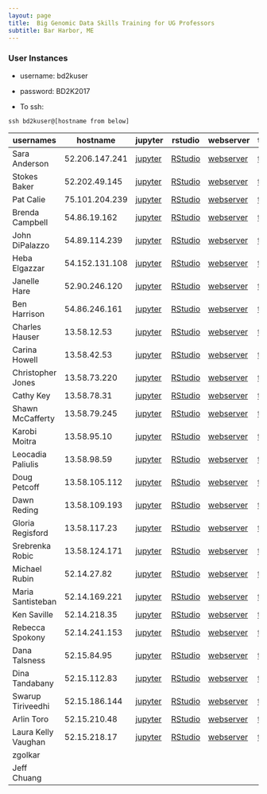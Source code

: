 ```yaml
---
layout: page
title:  Big Genomic Data Skills Training for UG Professors
subtitle: Bar Harbor, ME
---
```


### User Instances

- username: bd2kuser
- password: BD2K2017

- To ssh: 
```
ssh bd2kuser@[hostname from below]
```

| usernames           | hostname       | jupyter                               | rstudio                               | webserver                          | terminal                                |
|---------------------|----------------|---------------------------------------|---------------------------------------|------------------------------------|-----------------------------------------|
| Sara Anderson       | 52.206.147.241 | [jupyter](http://52.206.147.241:8888) | [RStudio](http://52.206.147.241:8787) | [webserver](http://52.206.147.241) | [terminal](http://52.206.147.241:57575) |
| Stokes Baker        | 52.202.49.145  | [jupyter](http://52.202.49.145:8888)  | [RStudio](http://52.202.49.145:8787)  | [webserver](http://52.202.49.145)  | [terminal](http://52.202.49.145:57575)  |
| Pat Calie           | 75.101.204.239 | [jupyter](http://75.101.204.239:8888) | [RStudio](http://75.101.204.239:8787) | [webserver](http://75.101.204.239) | [terminal](http://75.101.204.239:57575) |
| Brenda Campbell     | 54.86.19.162   | [jupyter](http://54.86.19.162:8888)   | [RStudio](http://54.86.19.162:8787)   | [webserver](http://54.86.19.162)   | [terminal](http://54.86.19.162:57575)   |
| John DiPalazzo      | 54.89.114.239  | [jupyter](http://54.89.114.239:8888)  | [RStudio](http://54.89.114.239:8787)  | [webserver](http://54.89.114.239)  | [terminal](http://54.89.114.239:57575)  |
| Heba Elgazzar       | 54.152.131.108 | [jupyter](http://54.152.131.108:8888) | [RStudio](http://54.152.131.108:8787) | [webserver](http://54.152.131.108) | [terminal](http://54.152.131.108:57575) |
| Janelle Hare        | 52.90.246.120  | [jupyter](http://52.90.246.120:8888)  | [RStudio](http://52.90.246.120:8787)  | [webserver](http://52.90.246.120)  | [terminal](http://52.90.246.120:57575)  |
| Ben Harrison        | 54.86.246.161  | [jupyter](http://54.86.246.161:8888)  | [RStudio](http://54.86.246.161:8787)  | [webserver](http://54.86.246.161)  | [terminal](http://54.86.246.161:57575)  |
| Charles Hauser      | 13.58.12.53    | [jupyter](http://13.58.12.53:8888)    | [RStudio](http://13.58.12.53:8787)    | [webserver](http://13.58.12.53)    | [terminal](http://13.58.12.53:57575)    |
| Carina Howell       | 13.58.42.53    | [jupyter](http://13.58.42.53:8888)    | [RStudio](http://13.58.42.53:8787)    | [webserver](http://13.58.42.53)    | [terminal](http://13.58.42.53:57575)    |
| Christopher Jones   | 13.58.73.220   | [jupyter](http://13.58.73.220:8888)   | [RStudio](http://13.58.73.220:8787)   | [webserver](http://13.58.73.220)   | [terminal](http://13.58.73.220:57575)   |
| Cathy Key           | 13.58.78.31    | [jupyter](http://13.58.78.31:8888)    | [RStudio](http://13.58.78.31:8787)    | [webserver](http://13.58.78.31)    | [terminal](http://13.58.78.31:57575)    |
| Shawn McCafferty    | 13.58.79.245   | [jupyter](http://13.58.79.245:8888)   | [RStudio](http://13.58.79.245:8787)   | [webserver](http://13.58.79.245)   | [terminal](http://13.58.79.245:57575)   |
| Karobi Moitra       | 13.58.95.10    | [jupyter](http://13.58.95.10:8888)    | [RStudio](http://13.58.95.10:8787)    | [webserver](http://13.58.95.10)    | [terminal](http://13.58.95.10:57575)    |
| Leocadia Paliulis   | 13.58.98.59    | [jupyter](http://13.58.98.59:8888)    | [RStudio](http://13.58.98.59:8787)    | [webserver](http://13.58.98.59)    | [terminal](http://13.58.98.59:57575)    |
| Doug Petcoff        | 13.58.105.112  | [jupyter](http://13.58.105.112:8888)  | [RStudio](http://13.58.105.112:8787)  | [webserver](http://13.58.105.112)  | [terminal](http://13.58.105.112:57575)  |
| Dawn Reding         | 13.58.109.193  | [jupyter](http://13.58.109.193:8888)  | [RStudio](http://13.58.109.193:8787)  | [webserver](http://13.58.109.193)  | [terminal](http://13.58.109.193:57575)  |
| Gloria Regisford    | 13.58.117.23   | [jupyter](http://13.58.117.23:8888)   | [RStudio](http://13.58.117.23:8787)   | [webserver](http://13.58.117.23)   | [terminal](http://13.58.117.23:57575)   |
| Srebrenka Robic     | 13.58.124.171  | [jupyter](http://13.58.124.171:8888)  | [RStudio](http://13.58.124.171:8787)  | [webserver](http://13.58.124.171)  | [terminal](http://13.58.124.171:57575)  |
| Michael Rubin       | 52.14.27.82    | [jupyter](http://52.14.27.82:8888)    | [RStudio](http://52.14.27.82:8787)    | [webserver](http://52.14.27.82)    | [terminal](http://52.14.27.82:57575)    |
| Maria Santisteban   | 52.14.169.221  | [jupyter](http://52.14.169.221:8888)  | [RStudio](http://52.14.169.221:8787)  | [webserver](http://52.14.169.221)  | [terminal](http://52.14.169.221:57575)  |
| Ken Saville         | 52.14.218.35   | [jupyter](http://52.14.218.35:8888)   | [RStudio](http://52.14.218.35:8787)   | [webserver](http://52.14.218.35)   | [terminal](http://52.14.218.35:57575)   |
| Rebecca Spokony     | 52.14.241.153  | [jupyter](http://52.14.241.153:8888)  | [RStudio](http://52.14.241.153:8787)  | [webserver](http://52.14.241.153)  | [terminal](http://52.14.241.153:57575)  |
| Dana Talsness       | 52.15.84.95    | [jupyter](http://52.15.84.95:8888)    | [RStudio](http://52.15.84.95:8787)    | [webserver](http://52.15.84.95)    | [terminal](http://52.15.84.95:57575)    |
| Dina Tandabany      | 52.15.112.83   | [jupyter](http://52.15.112.83:8888)   | [RStudio](http://52.15.112.83:8787)   | [webserver](http://52.15.112.83)   | [terminal](http://52.15.112.83:57575)   |
| Swarup Tiriveedhi   | 52.15.186.144  | [jupyter](http://52.15.186.144:8888)  | [RStudio](http://52.15.186.144:8787)  | [webserver](http://52.15.186.144)  | [terminal](http://52.15.186.144:57575)  |
| Arlin Toro          | 52.15.210.48   | [jupyter](http://52.15.210.48:8888)   | [RStudio](http://52.15.210.48:8787)   | [webserver](http://52.15.210.48)   | [terminal](http://52.15.210.48:57575)   |
| Laura Kelly Vaughan | 52.15.218.17   | [jupyter](http://52.15.218.17:8888)   | [RStudio](http://52.15.218.17:8787)   | [webserver](http://52.15.218.17)   | [terminal](http://52.15.218.17:57575)   |
| zgolkar             |                |                                       |                                       |                                    |                                         |
| Jeff Chuang         |                |                                       |                                       |                                    |                                         |

